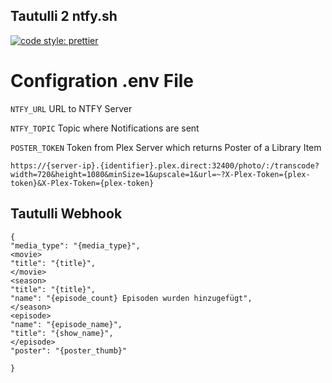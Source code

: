 ## Tautulli 2 ntfy.sh

[![code style: prettier](https://img.shields.io/badge/code_style-prettier-ff69b4.svg?style=flat-square)](https://github.com/prettier/prettier)

# Configration .env File

`NTFY_URL` URL to NTFY Server

`NTFY_TOPIC` Topic where Notifications are sent

`POSTER_TOKEN` Token from Plex Server which returns Poster of a Library Item

`https://{server-ip}.{identifier}.plex.direct:32400/photo/:/transcode?width=720&height=1080&minSize=1&upscale=1&url=~?X-Plex-Token={plex-token}&X-Plex-Token={plex-token}`

## Tautulli Webhook

```
{
"media_type": "{media_type}",
<movie>
"title": "{title}",
</movie>
<season>
"title": "{title}",
"name": "{episode_count} Episoden wurden hinzugefügt",
</season>
<episode>
"name": "{episode_name}",
"title": "{show_name}",
</episode>
"poster": "{poster_thumb}"

}
```
